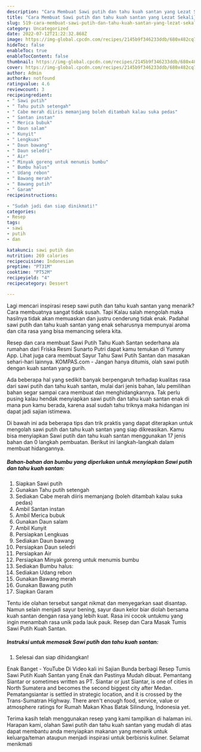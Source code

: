 ```yaml
---
description: "Cara Membuat Sawi putih dan tahu kuah santan yang Lezat Sekali}"
title: "Cara Membuat Sawi putih dan tahu kuah santan yang Lezat Sekali}"
slug: 519-cara-membuat-sawi-putih-dan-tahu-kuah-santan-yang-lezat-sekali
category: Uncategorized
date: 2022-07-12T21:22:32.868Z
image: https://img-global.cpcdn.com/recipes/2145b9f346233ddb/680x482cq70/sawi-putih-dan-tahu-kuah-santan-foto-resep-utama.jpg
hideToc: false
enableToc: true
enableTocContent: false
thumbnail: https://img-global.cpcdn.com/recipes/2145b9f346233ddb/680x482cq70/sawi-putih-dan-tahu-kuah-santan-foto-resep-utama.jpg
cover: https://img-global.cpcdn.com/recipes/2145b9f346233ddb/680x482cq70/sawi-putih-dan-tahu-kuah-santan-foto-resep-utama.jpg
author: Admin
authorAv: notfound
ratingvalue: 4.6
reviewcount: 3
recipeingredient:
- " Sawi putih"
- " Tahu putih setengah"
- " Cabe merah diiris memanjang boleh ditambah kalau suka pedas"
- " Santan instan"
- " Merica bubuk"
- " Daun salam"
- " Kunyit"
- " Lengkuas"
- " Daun bawang"
- " Daun seledri"
- " Air"
- " Minyak goreng untuk menumis bumbu"
- " Bumbu halus"
- " Udang rebon"
- " Bawang merah"
- " Bawang putih"
- " Garam"
recipeinstructions:

- "Sudah jadi dan siap dinikmati!"
categories:
- Resep
tags:
- sawi
- putih
- dan

katakunci: sawi putih dan 
nutrition: 269 calories
recipecuisine: Indonesian
preptime: "PT31M"
cooktime: "PT52M"
recipeyield: "4"
recipecategory: Dessert

---
```



Lagi mencari inspirasi resep sawi putih dan tahu kuah santan yang menarik? Cara membuatnya sangat tidak susah. Tapi Kalau salah mengolah maka hasilnya tidak akan memuaskan dan justru cenderung tidak enak. Padahal sawi putih dan tahu kuah santan yang enak seharusnya mempunyai aroma dan cita rasa yang bisa memancing selera kita.


Resep dan cara membuat Sawi Putih Tahu Kuah Santan sederhana ala rumahan dari Friska Resmi Sunarto Putri dapat kamu temukan di Yummy App. Lihat juga cara membuat Sayur Tahu Sawi Putih Santan dan masakan sehari-hari lainnya. KOMPAS.com - Jangan hanya ditumis, olah sawi putih dengan kuah santan yang gurih.

Ada beberapa hal yang sedikit banyak berpengaruh terhadap kualitas rasa dari sawi putih dan tahu kuah santan, mulai dari jenis bahan, lalu pemilihan bahan segar sampai cara membuat dan menghidangkannya. Tak perlu pusing kalau hendak menyiapkan sawi putih dan tahu kuah santan enak di mana pun kamu berada, karena asal sudah tahu triknya maka hidangan ini dapat jadi sajian istimewa.


Di bawah ini ada beberapa tips dan trik praktis yang dapat diterapkan untuk mengolah sawi putih dan tahu kuah santan yang siap dikreasikan. Kamu bisa menyiapkan Sawi putih dan tahu kuah santan menggunakan 17 jenis bahan dan 0 langkah pembuatan. Berikut ini langkah-langkah dalam membuat hidangannya.

<!--inarticleads1-->

##### Bahan-bahan dan bumbu yang diperlukan untuk menyiapkan Sawi putih dan tahu kuah santan:

1. Siapkan  Sawi putih
1. Gunakan  Tahu putih setengah
1. Sediakan  Cabe merah diiris memanjang (boleh ditambah kalau suka pedas)
1. Ambil  Santan instan
1. Ambil  Merica bubuk
1. Gunakan  Daun salam
1. Ambil  Kunyit
1. Persiapkan  Lengkuas
1. Sediakan  Daun bawang
1. Persiapkan  Daun seledri
1. Persiapkan  Air
1. Persiapkan  Minyak goreng untuk menumis bumbu
1. Sediakan  Bumbu halus:
1. Sediakan  Udang rebon
1. Gunakan  Bawang merah
1. Gunakan  Bawang putih
1. Siapkan  Garam


Tentu ide olahan tersebut sangat nikmat dan menyegarkan saat disantap. Namun selain menjadi sayur bening, sayur daun kelor biar diolah bersama kuah santan dengan rasa yang lebih kuat. Rasa ini cocok untukmu yang ingin menambah rasa unik pada lauk pauk. Resep dan Cara Masak Tumis Sawi Putih Kuah Santan. 

<!--inarticleads2-->

##### Instruksi untuk memasak Sawi putih dan tahu kuah santan:


1. Selesai dan siap dihidangkan!

Enak Banget - YouTube Di Video kali ini Sajian Bunda berbagi Resep Tumis Sawi Putih Kuah Santan yang Enak dan Pastinya Mudah dibuat. Pemantang Siantar or sometimes written as PT. Siantar or just Siantar, is one of cities in North Sumatera and becomes the second biggest city after Medan. Pematangsiantar is settled in strategic location, and it is crossed by the Trans-Sumatran Highway. There aren&#39;t enough food, service, value or atmosphere ratings for Rumah Makan Khas Batak Silindung, Indonesia yet. 

Terima kasih telah menggunakan resep yang kami tampilkan di halaman ini. Harapan kami, olahan Sawi putih dan tahu kuah santan yang mudah di atas dapat membantu anda menyiapkan makanan yang menarik untuk keluarga/teman ataupun menjadi inspirasi untuk berbisnis kuliner. Selamat menikmati
